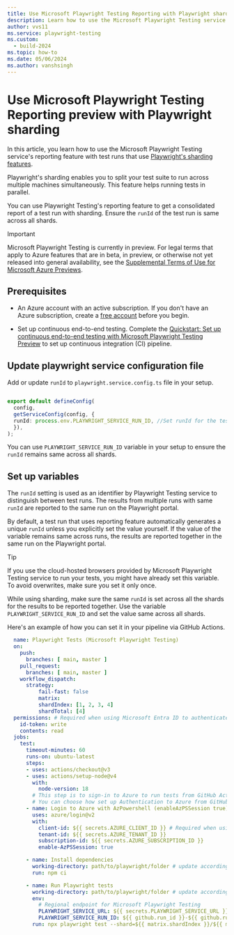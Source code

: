 ```yaml
---
title: Use Microsoft Playwright Testing Reporting with Playwright sharding (preview)
description: Learn how to use the Microsoft Playwright Testing service's reporting feature with test runs that use Playwright's sharding features.
author: vvs11
ms.service: playwright-testing
ms.custom:
  - build-2024
ms.topic: how-to
ms.date: 05/06/2024
ms.author: vanshsingh
---
```


# Use Microsoft Playwright Testing Reporting preview with Playwright sharding

In this article, you learn how to use the Microsoft Playwright Testing service's reporting feature with test runs that use [Playwright's sharding features](https://playwright.dev/docs/test-sharding). 

Playwright's sharding enables you to split your test suite to run across multiple machines simultaneously. This feature helps running tests in parallel.

You can use Playwright Testing's reporting feature to get a consolidated report of a test run with sharding. Ensure the `runId` of the test run is same across all shards. 

> [!IMPORTANT]
> Microsoft Playwright Testing is currently in preview. For legal terms that apply to Azure features that are in beta, in preview, or otherwise not yet released into general availability, see the [Supplemental Terms of Use for Microsoft Azure Previews](https://azure.microsoft.com/support/legal/preview-supplemental-terms/).

## Prerequisites

* An Azure account with an active subscription. If you don't have an Azure subscription, create a [free account](https://azure.microsoft.com/free/?WT.mc_id=A261C142F) before you begin.

* Set up continuous end-to-end testing. Complete the [Quickstart: Set up continuous end-to-end testing with Microsoft Playwright Testing Preview](./quickstart-automate-end-to-end-testing.md) to set up continuous integration (CI) pipeline.

## Update playwright service configuration file

Add or update `runId` to `playwright.service.config.ts` file in your setup. 

```typescript

export default defineConfig(
  config,
  getServiceConfig(config, {
  runId: process.env.PLAYWRIGHT_SERVICE_RUN_ID, //Set runId for the test run
  }),
);

```
You can use `PLAYWRIGHT_SERVICE_RUN_ID` variable in your setup to ensure the `runId` remains same across all shards. 

## Set up variables

The `runId` setting is used as an identifier by Playwright Testing service to distinguish between test runs. The results from multiple runs with same `runId` are reported to the same run on the Playwright portal. 

By default, a test run that uses reporting feature automatically generates a unique `runId` unless you explicitly set the value yourself. If the value of the variable remains same across runs, the results are reported together in the same run on the Playwright portal. 

> [!Tip]
> If you use the cloud-hosted browsers provided by Microsoft Playwright Testing service to run your tests, you might have already set this variable. To avoid overwrites, make sure you set it only once. 


While using sharding, make sure the same `runId` is set across all the shards for the results to be reported together. Use the variable `PLAYWRIGHT_SERVICE_RUN_ID` and set the value same across all shards. 

Here's an example of how you can set it in your pipeline via GitHub Actions. 

```yml
  name: Playwright Tests (Microsoft Playwright Testing)
  on:
    push:
      branches: [ main, master ]
    pull_request:
      branches: [ main, master ]
    workflow_dispatch:
      strategy:
          fail-fast: false
          matrix:
          shardIndex: [1, 2, 3, 4]
          shardTotal: [4]
  permissions: # Required when using Microsoft Entra ID to authenticate
    id-token: write
    contents: read
  jobs:
    test:
      timeout-minutes: 60
      runs-on: ubuntu-latest
      steps:
      - uses: actions/checkout@v3
      - uses: actions/setup-node@v4
        with:
          node-version: 18
        # This step is to sign-in to Azure to run tests from GitHub Action workflow.
        # You can choose how set up Authentication to Azure from GitHub Actions, this is one example. 
      - name: Login to Azure with AzPowershell (enableAzPSSession true) 
        uses: azure/login@v2 
        with: 
          client-id: ${{ secrets.AZURE_CLIENT_ID }} # Required when using Microsoft Entra ID to authenticate
          tenant-id: ${{ secrets.AZURE_TENANT_ID }}  
          subscription-id: ${{ secrets.AZURE_SUBSCRIPTION_ID }}  
          enable-AzPSSession: true 

      - name: Install dependencies
        working-directory: path/to/playwright/folder # update accordingly
        run: npm ci

      - name: Run Playwright tests
        working-directory: path/to/playwright/folder # update accordingly
        env:
          # Regional endpoint for Microsoft Playwright Testing
          PLAYWRIGHT_SERVICE_URL: ${{ secrets.PLAYWRIGHT_SERVICE_URL }}
          PLAYWRIGHT_SERVICE_RUN_ID: ${{ github.run_id }}-${{ github.run_attempt }}-${{ github.sha } #This Run_ID will be unique and will remain same across all shards
        run: npx playwright test --shard=${{ matrix.shardIndex }}/${{ matrix.shardTotal }}
```
